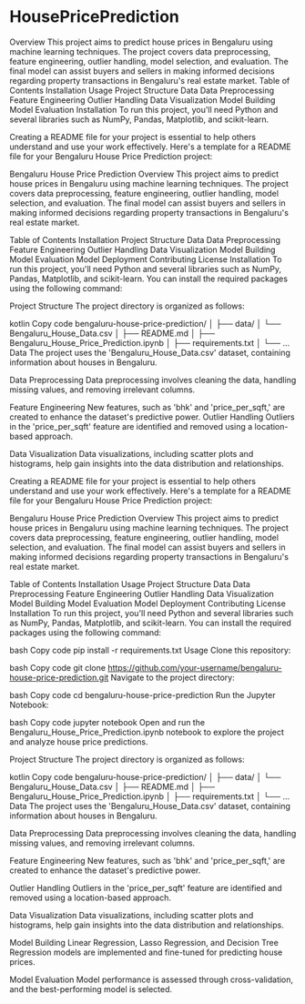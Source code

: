 # HousePricePrediction
Overview
This project aims to predict house prices in Bengaluru using machine learning techniques. The project covers data preprocessing, feature engineering, outlier handling, model selection, and evaluation. The final model can assist buyers and sellers in making informed decisions regarding property transactions in Bengaluru's real estate market.
Table of Contents
Installation
Usage
Project Structure
Data
Data Preprocessing
Feature Engineering
Outlier Handling
Data Visualization
Model Building
Model Evaluation
Installation
To run this project, you'll need Python and several libraries such as NumPy, Pandas, Matplotlib, and scikit-learn.

Creating a README file for your project is essential to help others understand and use your work effectively. Here's a template for a README file for your Bengaluru House Price Prediction project:

Bengaluru House Price Prediction
Overview
This project aims to predict house prices in Bengaluru using machine learning techniques. The project covers data preprocessing, feature engineering, outlier handling, model selection, and evaluation. The final model can assist buyers and sellers in making informed decisions regarding property transactions in Bengaluru's real estate market.

Table of Contents
Installation
Project Structure
Data
Data Preprocessing
Feature Engineering
Outlier Handling
Data Visualization
Model Building
Model Evaluation
Model Deployment
Contributing
License
Installation
To run this project, you'll need Python and several libraries such as NumPy, Pandas, Matplotlib, and scikit-learn. You can install the required packages using the following command:




Project Structure
The project directory is organized as follows:

kotlin
Copy code
bengaluru-house-price-prediction/
│
├── data/
│   └── Bengaluru_House_Data.csv
│
├── README.md
│
├── Bengaluru_House_Price_Prediction.ipynb
│
├── requirements.txt
│
└── ...
Data
The project uses the 'Bengaluru_House_Data.csv' dataset, containing information about houses in Bengaluru.

Data Preprocessing
Data preprocessing involves cleaning the data, handling missing values, and removing irrelevant columns.

Feature Engineering
New features, such as 'bhk' and 'price_per_sqft,' are created to enhance the dataset's predictive power.
Outlier Handling
Outliers in the 'price_per_sqft' feature are identified and removed using a location-based approach.

Data Visualization
Data visualizations, including scatter plots and histograms, help gain insights into the data distribution and relationships.

Creating a README file for your project is essential to help others understand and use your work effectively. Here's a template for a README file for your Bengaluru House Price Prediction project:

Bengaluru House Price Prediction
Overview
This project aims to predict house prices in Bengaluru using machine learning techniques. The project covers data preprocessing, feature engineering, outlier handling, model selection, and evaluation. The final model can assist buyers and sellers in making informed decisions regarding property transactions in Bengaluru's real estate market.

Table of Contents
Installation
Usage
Project Structure
Data
Data Preprocessing
Feature Engineering
Outlier Handling
Data Visualization
Model Building
Model Evaluation
Model Deployment
Contributing
License
Installation
To run this project, you'll need Python and several libraries such as NumPy, Pandas, Matplotlib, and scikit-learn. You can install the required packages using the following command:

bash
Copy code
pip install -r requirements.txt
Usage
Clone this repository:

bash
Copy code
git clone https://github.com/your-username/bengaluru-house-price-prediction.git
Navigate to the project directory:

bash
Copy code
cd bengaluru-house-price-prediction
Run the Jupyter Notebook:

bash
Copy code
jupyter notebook
Open and run the Bengaluru_House_Price_Prediction.ipynb notebook to explore the project and analyze house price predictions.

Project Structure
The project directory is organized as follows:

kotlin
Copy code
bengaluru-house-price-prediction/
│
├── data/
│   └── Bengaluru_House_Data.csv
│
├── README.md
│
├── Bengaluru_House_Price_Prediction.ipynb
│
├── requirements.txt
│
└── ...
Data
The project uses the 'Bengaluru_House_Data.csv' dataset, containing information about houses in Bengaluru.

Data Preprocessing
Data preprocessing involves cleaning the data, handling missing values, and removing irrelevant columns.

Feature Engineering
New features, such as 'bhk' and 'price_per_sqft,' are created to enhance the dataset's predictive power.

Outlier Handling
Outliers in the 'price_per_sqft' feature are identified and removed using a location-based approach.

Data Visualization
Data visualizations, including scatter plots and histograms, help gain insights into the data distribution and relationships.

Model Building
Linear Regression, Lasso Regression, and Decision Tree Regression models are implemented and fine-tuned for predicting house prices.

Model Evaluation
Model performance is assessed through cross-validation, and the best-performing model is selected.
